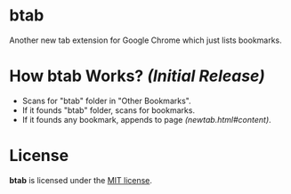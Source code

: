 # btab

Another new tab extension for Google Chrome which just lists bookmarks.

# How btab Works? *(Initial Release)*

- Scans for "btab" folder in "Other Bookmarks".
- If it founds "btab" folder, scans for bookmarks.
- If it founds any bookmark, appends to page *(newtab.html#content)*.

# License

**btab** is licensed under the [MIT license](http://www.opensource.org/licenses/mit-license.php).
